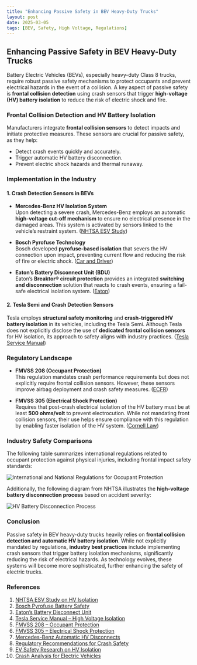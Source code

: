 ```yaml
---
title: "Enhancing Passive Safety in BEV Heavy-Duty Trucks"
layout: post
date: 2025-03-05
tags: [BEV, Safety, High Voltage, Regulations]
---
```


## Enhancing Passive Safety in BEV Heavy-Duty Trucks

Battery Electric Vehicles (BEVs), especially heavy-duty Class 8 trucks, require robust passive safety mechanisms to protect occupants and prevent electrical hazards in the event of a collision. A key aspect of passive safety is **frontal collision detection** using crash sensors that trigger **high-voltage (HV) battery isolation** to reduce the risk of electric shock and fire. 

### **Frontal Collision Detection and HV Battery Isolation**

Manufacturers integrate **frontal collision sensors** to detect impacts and initiate protective measures. These sensors are crucial for passive safety, as they help:

- Detect crash events quickly and accurately.
- Trigger automatic HV battery disconnection.
- Prevent electric shock hazards and thermal runaway.

### **Implementation in the Industry**

#### **1. Crash Detection Sensors in BEVs**

- **Mercedes-Benz HV Isolation System**  
  Upon detecting a severe crash, Mercedes-Benz employs an automatic **high-voltage cut-off mechanism** to ensure no electrical presence in the damaged areas. This system is activated by sensors linked to the vehicle’s restraint system. ([NHTSA ESV Study](https://www-nrd.nhtsa.dot.gov/departments/esv/22nd/files/22ESV-000096.pdf))

- **Bosch Pyrofuse Technology**  
  Bosch developed **pyrofuse-based isolation** that severs the HV connection upon impact, preventing current flow and reducing the risk of fire or electric shock. ([Car and Driver](https://www.caranddriver.com/news/a29375553/bosch-electric-car-battery-safety/))

- **Eaton’s Battery Disconnect Unit (BDU)**  
  Eaton’s **Breaktor® circuit protection** provides an integrated **switching and disconnection** solution that reacts to crash events, ensuring a fail-safe electrical isolation system. ([Eaton](https://www.eaton.com/us/en-us/catalog/emobility/battery-disconnect-unit.html))

#### **2. Tesla Semi and Crash Detection Sensors**

Tesla employs **structural safety monitoring** and **crash-triggered HV battery isolation** in its vehicles, including the Tesla Semi. Although Tesla does not explicitly disclose the use of **dedicated frontal collision sensors** for HV isolation, its approach to safety aligns with industry practices. ([Tesla Service Manual](https://service.tesla.com/docs/Cybertruck/ServiceManual/en-us/GUID-6563E9BA-EAA7-4A46-AA41-54E62A8088C6.html))

### **Regulatory Landscape**

- **FMVSS 208 (Occupant Protection)**  
  This regulation mandates crash performance requirements but does not explicitly require frontal collision sensors. However, these sensors improve airbag deployment and crash safety measures. ([ECFR](https://www.ecfr.gov/current/title-49/subtitle-B/chapter-V/part-571/subpart-B/section-571.208))

- **FMVSS 305 (Electrical Shock Protection)**  
  Requires that post-crash electrical isolation of the HV battery must be at least **500 ohms/volt** to prevent electrocution. While not mandating front collision sensors, their use helps ensure compliance with this regulation by enabling faster isolation of the HV system. ([Cornell Law](https://www.law.cornell.edu/cfr/text/49/571.305))

### **Industry Safety Comparisons**

The following table summarizes international regulations related to occupant protection against physical injuries, including frontal impact safety standards:

![International and National Regulations for Occupant Protection](file-RFEt4nCh15e9hit4PgZM68)

Additionally, the following diagram from NHTSA illustrates the **high-voltage battery disconnection process** based on accident severity:

![HV Battery Disconnection Process](file-R7ouaGWXcwyXW1PzaFQcT4)

### **Conclusion**

Passive safety in BEV heavy-duty trucks heavily relies on **frontal collision detection and automatic HV battery isolation**. While not explicitly mandated by regulations, **industry best practices** include implementing crash sensors that trigger battery isolation mechanisms, significantly reducing the risk of electrical hazards. As technology evolves, these systems will become more sophisticated, further enhancing the safety of electric trucks.

### **References**

1. [NHTSA ESV Study on HV Isolation](https://www-nrd.nhtsa.dot.gov/departments/esv/22nd/files/22ESV-000096.pdf)
2. [Bosch Pyrofuse Battery Safety](https://www.caranddriver.com/news/a29375553/bosch-electric-car-battery-safety/)
3. [Eaton’s Battery Disconnect Unit](https://www.eaton.com/us/en-us/catalog/emobility/battery-disconnect-unit.html)
4. [Tesla Service Manual – High Voltage Isolation](https://service.tesla.com/docs/Cybertruck/ServiceManual/en-us/GUID-6563E9BA-EAA7-4A46-AA41-54E62A8088C6.html)
5. [FMVSS 208 – Occupant Protection](https://www.ecfr.gov/current/title-49/subtitle-B/chapter-V/part-571/subpart-B/section-571.208)
6. [FMVSS 305 – Electrical Shock Protection](https://www.law.cornell.edu/cfr/text/49/571.305)
7. [Mercedes-Benz Automatic HV Disconnects](https://www-nrd.nhtsa.dot.gov)
8. [Regulatory Recommendations for Crash Safety](https://service.tesla.com)
9. [EV Safety Research on HV Isolation](https://etheses.whiterose.ac.uk)
10. [Crash Analysis for Electric Vehicles](https://www.robsonforensic.com/articles/electric-vehicle-crash-expert-witness)
